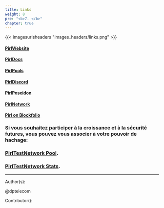 ```yaml
---
title: Links
weight: 8
pre: "<b>7. </b>"
chapter: true
---
```


{{< imagesurlsheaders "images_headers/links.png"  >}}



#### [PirlWebsite](https://pirl.io/en/ "PirlWebsite")

#### [PirlDocs](https://docs.pirl.io/en/ "PirlDocs")

#### [PirlPools](https://pirl.io/en/pools/ "PirlPools")

#### [PirlDiscord](https://discord.gg/QYYkVRz "PirlDiscord")

#### [PirlPoseidon](https://poseidon.pirl.io/explorer/ "PirlPoseidon")

#### [PirlNetwork](http://stats.pirl.io "PirlNetwork")


#### [Pirl on Blockfolio](https://blockfolio.com "Pirl on Blockfolio")


### Si vous souhaitez participer à la croissance et à la sécurité futures, vous pouvez vous associer à votre pouvoir de hachage:



### [PirlTestNetwork Pool](http://testnetpool.pirl.io/#/ "PirlTestNetwork Pool").


### [PirlTestNetwork Stats](http://devstats.pirl.io/ "PirlTestNetwork Stats").



---
Author(s):

@dptelecom

Contributor():
